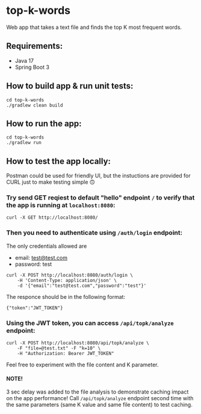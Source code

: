# top-k-words

Web app that takes a text file and finds the top K most frequent words.

## Requirements:

- Java 17
- Spring Boot 3

## How to build app & run unit tests:

```
cd top-k-words
./gradlew clean build
```

## How to run the app:

```
cd top-k-words
./gradlew run
```

## How to test the app locally:

Postman could be used for friendly UI, but the instuctions are provided for CURL just to make testing simple :upside_down_face:

### Try send GET reqiest to default "hello" endpoint `/` to verify that the app is running at `localhost:8080`:

```
curl -X GET http://localhost:8080/
```

### Then you need to authenticate using `/auth/login` endpoint:

The only credentials allowed are
- email: test@test.com
- password: test 

```
curl -X POST http://localhost:8080/auth/login \
    -H 'Content-Type: application/json' \
    -d '{"email":"test@test.com","password":"test"}'
```

The responce should be in the following format:

```
{"token":"JWT_TOKEN"}
```

### Using the JWT token, you can access `/api/topk/analyze` endpoint: 

```
curl -X POST http://localhost:8080/api/topk/analyze \
    -F "file=@test.txt" -F "k=10" \
    -H "Authorization: Bearer JWT_TOKEN"
```

Feel free to experiment with the file content and K parameter.

#### NOTE!

3 sec delay was added to the file analysis to demonstrate caching impact on the app performance! Call `/api/topk/analyze` endpoint second time with the same parameters (same K value and same file content) to test caching.